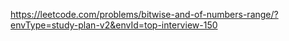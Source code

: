 https://leetcode.com/problems/bitwise-and-of-numbers-range/?envType=study-plan-v2&envId=top-interview-150